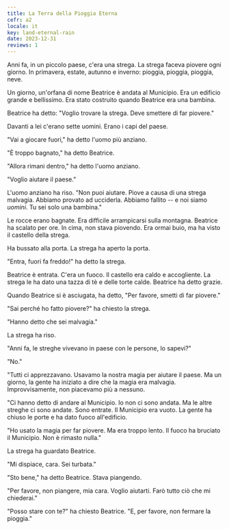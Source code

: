 ```yaml
---
title: La Terra della Pioggia Eterna
cefr: a2
locale: it
key: land-eternal-rain
date: 2023-12-31
reviews: 1
---
```


Anni fa, in un piccolo paese, c'era una strega. La strega faceva piovere ogni giorno. In primavera, estate, autunno e inverno: pioggia, pioggia, pioggia, neve.

Un giorno, un'orfana di nome Beatrice è andata al Municipio. Era un edificio grande e bellissimo. Era stato costruito quando Beatrice era una bambina.

Beatrice ha detto: "Voglio trovare la strega. Deve smettere di far piovere."

Davanti a lei c'erano sette uomini. Erano i capi del paese.

"Vai a giocare fuori," ha detto l'uomo più anziano.

"È troppo bagnato," ha detto Beatrice.

"Allora rimani dentro," ha detto l'uomo anziano.

"Voglio aiutare il paese."

L'uomo anziano ha riso. "Non puoi aiutare. Piove a causa di una strega malvagia. Abbiamo provato ad ucciderla. Abbiamo fallito -- e noi siamo *uomini*. Tu sei solo una bambina."

Le rocce erano bagnate. Era difficile arrampicarsi sulla montagna. Beatrice ha scalato per ore. In cima, non stava piovendo. Era ormai buio, ma ha visto il castello della strega.

Ha bussato alla porta. La strega ha aperto la porta.

"Entra, fuori fa freddo!" ha detto la strega.

Beatrice è entrata. C'era un fuoco. Il castello era caldo e accogliente. La strega le ha dato una tazza di tè e delle torte calde. Beatrice ha detto grazie.

Quando Beatrice si è asciugata, ha detto, "Per favore, smetti di far piovere."

"Sai perché ho fatto piovere?" ha chiesto la strega.

"Hanno detto che sei malvagia."

La strega ha riso.

"Anni fa, le streghe vivevano in paese con le persone, lo sapevi?"

"No."

"Tutti ci apprezzavano. Usavamo la nostra magia per aiutare il paese. Ma un giorno, la gente ha iniziato a dire che la magia era malvagia. Improvvisamente, non piacevamo più a nessuno.

"Ci hanno detto di andare al Municipio. Io non ci sono andata. Ma le altre streghe ci sono andate. Sono entrate. Il Municipio era vuoto. La gente ha chiuso le porte e ha dato fuoco all'edificio.

"Ho usato la magia per far piovere. Ma era troppo lento. Il fuoco ha bruciato il Municipio. Non è rimasto nulla."

La strega ha guardato Beatrice.

"Mi dispiace, cara. Sei turbata."

"Sto bene," ha detto Beatrice. Stava piangendo.

"Per favore, non piangere, mia cara. Voglio aiutarti. Farò tutto ciò che mi chiederai."

"Posso stare con te?" ha chiesto Beatrice. "E, per favore, non fermare la pioggia."